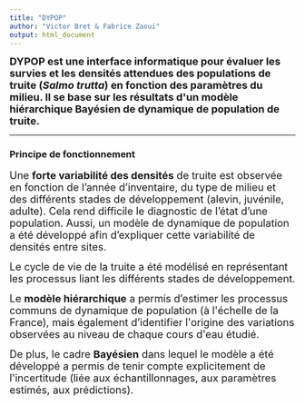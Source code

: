 ```yaml
---
title: "DYPOP"
author: "Victor Bret & Fabrice Zaoui"
output: html_document
---
```


<font size="4">**DYPOP est une interface informatique pour évaluer les survies et les densités attendues des populations de truite (_Salmo trutta_) en fonction des paramètres du milieu. Il se base sur les résultats d'un modèle hiérarchique Bayésien de dynamique de population de truite.**</font>

* * *

### **Principe de fonctionnement**


<font size="4">Une **forte variabilité des densités** de truite est observée en fonction de l’année d’inventaire, du type de milieu et des différents stades de développement (alevin, juvénile, adulte). Cela rend difficile le diagnostic de l’état d’une population. Aussi, un modèle de dynamique de population a été développé afin d’expliquer cette variabilité de densités entre sites.</font>


<font size="4">Le cycle de vie de la truite a été modélisé en représentant les processus liant les différents stades de développement.</font>


<font size="4">Le **modèle hiérarchique** a permis d’estimer les processus communs de dynamique de population (à l'échelle de la France), mais également d’identifier l'origine des variations observées au niveau de chaque cours d'eau étudié.</font>


<font size="4">De plus, le cadre **Bayésien** dans lequel le modèle a été développé a permis de tenir compte explicitement de l'incertitude (liée aux échantillonnages, aux paramètres estimés, aux prédictions).</font>
